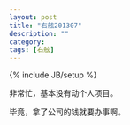```yaml
---
layout: post
title: "右舷201307"
description: ""
category: 
tags: [右舷]
---
```

{% include JB/setup %}

非常忙，基本没有动个人项目。

毕竟，拿了公司的钱就要办事啊。